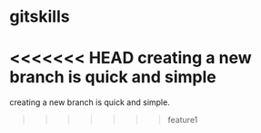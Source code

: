# gitskills
<<<<<<< HEAD
creating a new branch is quick and simple
=======
creating a new branch is quick and simple.
>>>>>>> feature1
